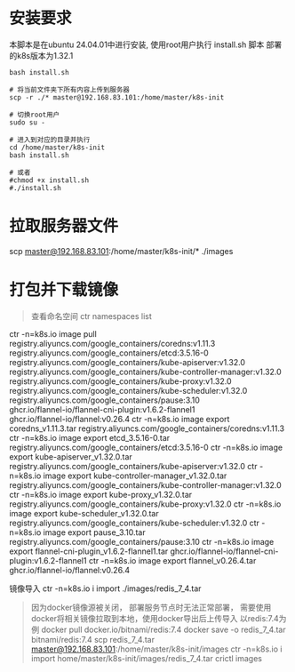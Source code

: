 # 安装要求
本脚本是在ubuntu 24.04.01中进行安装, 使用root用户执行 install.sh 脚本
部署的k8s版本为1.32.1

```shell
bash install.sh

# 将当前文件夹下所有内容上传到服务器
scp -r ./* master@192.168.83.101:/home/master/k8s-init

# 切换root用户
sudo su -

# 进入到对应的目录并执行
cd /home/master/k8s-init
bash install.sh

# 或者 
#chmod +x install.sh
#./install.sh
```

# 拉取服务器文件
scp master@192.168.83.101:/home/master/k8s-init/* ./images

# 打包并下载镜像
> 查看命名空间 ctr namespaces list

ctr -n=k8s.io image pull registry.aliyuncs.com/google_containers/coredns:v1.11.3 \
                        registry.aliyuncs.com/google_containers/etcd:3.5.16-0 \
                        registry.aliyuncs.com/google_containers/kube-apiserver:v1.32.0 \
                        registry.aliyuncs.com/google_containers/kube-controller-manager:v1.32.0 \
                        registry.aliyuncs.com/google_containers/kube-proxy:v1.32.0 \
                        registry.aliyuncs.com/google_containers/kube-scheduler:v1.32.0 \
                        registry.aliyuncs.com/google_containers/pause:3.10 \
                        ghcr.io/flannel-io/flannel-cni-plugin:v1.6.2-flannel1 \
                        ghcr.io/flannel-io/flannel:v0.26.4
ctr -n=k8s.io image export coredns_v1.11.3.tar registry.aliyuncs.com/google_containers/coredns:v1.11.3
ctr -n=k8s.io image export etcd_3.5.16-0.tar registry.aliyuncs.com/google_containers/etcd:3.5.16-0
ctr -n=k8s.io image export kube-apiserver_v1.32.0.tar registry.aliyuncs.com/google_containers/kube-apiserver:v1.32.0
ctr -n=k8s.io image export kube-controller-manager_v1.32.0.tar registry.aliyuncs.com/google_containers/kube-controller-manager:v1.32.0
ctr -n=k8s.io image export kube-proxy_v1.32.0.tar registry.aliyuncs.com/google_containers/kube-proxy:v1.32.0
ctr -n=k8s.io image export kube-scheduler_v1.32.0.tar registry.aliyuncs.com/google_containers/kube-scheduler:v1.32.0
ctr -n=k8s.io image export pause_3.10.tar registry.aliyuncs.com/google_containers/pause:3.10
ctr -n=k8s.io image export flannel-cni-plugin_v1.6.2-flannel1.tar ghcr.io/flannel-io/flannel-cni-plugin:v1.6.2-flannel1
ctr -n=k8s.io image export flannel_v0.26.4.tar ghcr.io/flannel-io/flannel:v0.26.4

镜像导入
ctr -n=k8s.io i import ./images/redis_7_4.tar

> 因为docker镜像源被关闭， 部署服务节点时无法正常部署， 需要使用docker将相关镜像拉取到本地，使用docker导出后上传导入
> 以redis:7.4为例
> docker pull docker.io/bitnami/redis:7.4
> docker save -o redis_7_4.tar bitnami/redis:7.4
> scp redis_7_4.tar master@192.168.83.101:/home/master/k8s-init/images
> ctr -n=k8s.io i import home/master/k8s-init/images/redis_7_4.tar
> crictl images